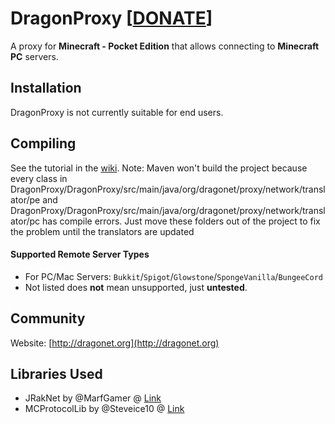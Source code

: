 # DragonProxy [[DONATE](http://dragonet.org/donate.php)]

A proxy for **Minecraft - Pocket Edition** that allows connecting to **Minecraft PC** servers.

## Installation
DragonProxy is not currently suitable for end users.

## Compiling
See the tutorial in the [wiki](https://github.com/DragonetMC/DragonProxy/wiki).
Note: Maven won't build the project because every class in DragonProxy/DragonProxy/src/main/java/org/dragonet/proxy/network/translator/pe and DragonProxy/DragonProxy/src/main/java/org/dragonet/proxy/network/translator/pc has compile errors. Just move these folders out of the project to fix the problem until the translators are updated

#### Supported Remote Server Types
- For PC/Mac Servers: `Bukkit`/`Spigot`/`Glowstone`/`SpongeVanilla`/`BungeeCord`
- Not listed does **not** mean unsupported, just **untested**.

## Community
Website: [http://dragonet.org](http://dragonet.org)  

## Libraries Used
* JRakNet by @MarfGamer @ [Link](https://github.com/MarfGamer/JRakNet)
* MCProtocolLib by @Steveice10 @ [Link](https://github.com/Steveice10/MCProtocolLib)
